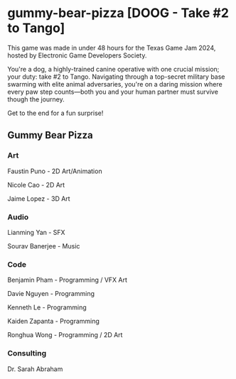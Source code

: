 # gummy-bear-pizza [DOOG - Take #2 to Tango]
This game was made in under 48 hours for the Texas Game Jam 2024, hosted by Electronic Game Developers Society.

You're a dog, a highly-trained canine operative with one crucial mission; your duty: take #2 to Tango. Navigating through a top-secret military base swarming with elite animal adversaries, you're on a daring mission where every paw step counts—both you and your human partner must survive though the journey. 

Get to the end for a fun surprise!

## Gummy Bear Pizza
### Art
Faustin Puno - 2D Art/Animation

Nicole Cao - 2D Art

Jaime Lopez - 3D Art

### Audio
Lianming Yan - SFX

Sourav Banerjee - Music

### Code
Benjamin Pham - Programming / VFX Art

Davie Nguyen - Programming

Kenneth Le - Programming

Kaiden Zapanta - Programming

Ronghua Wong - Programming / 2D Art

### Consulting
Dr. Sarah Abraham
